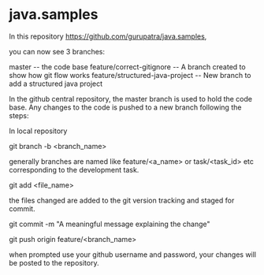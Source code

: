 # java.samples
In this repository https://github.com/gurupatra/java.samples, 

you can now see 3 branches:

master -- the code base
feature/correct-gitignore  -- A branch created to show how git flow works
feature/structured-java-project -- New branch to add a structured java project

In the github central repository, the master branch is used to hold the code base. Any changes to the code is pushed to a new branch following the steps:

In local repository

git branch -b <branch_name>

generally branches are named like feature/<a_name> or task/<task_id> etc corresponding to the development task.

git add <file_name> 

the files changed are added to the git version tracking and staged for commit.

git commit -m "A meaningful message explaining the change"

git push origin feature/<branch_name>

when prompted use your github username and password, your changes will 
be posted to the repository.
